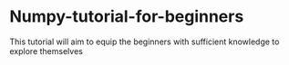 # Numpy-tutorial-for-beginners
This tutorial will aim to equip the beginners with sufficient knowledge to explore themselves

